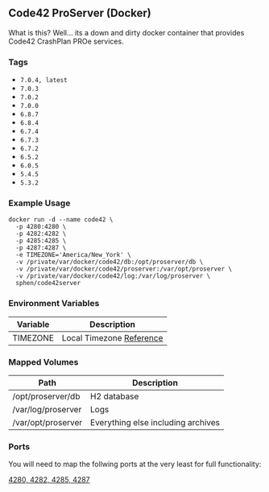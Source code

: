 ## Code42 ProServer (Docker)

What is this? Well... its a down and dirty docker container that provides Code42 CrashPlan PROe services.

### Tags

- `7.0.4, latest`
- `7.0.3`
- `7.0.2`
- `7.0.0`
- `6.8.7`
- `6.8.4`
- `6.7.4`
- `6.7.3`
- `6.7.2`
- `6.5.2`
- `6.0.5`
- `5.4.5`
- `5.3.2`

### Example Usage

```
docker run -d --name code42 \
  -p 4280:4280 \
  -p 4282:4282 \
  -p 4285:4285 \
  -p 4287:4287 \
  -e TIMEZONE='America/New_York' \
  -v /private/var/docker/code42/db:/opt/proserver/db \
  -v /private/var/docker/code42/proserver:/var/opt/proserver \
  -v /private/var/docker/code42/log:/var/log/proserver \
  sphen/code42server
```

### Environment Variables

Variable | Description
--- | ---
TIMEZONE | Local Timezone [Reference](https://en.wikipedia.org/wiki/List_of_tz_database_time_zones)

### Mapped Volumes

Path | Description
--- | ---
/opt/proserver/db | H2 database
/var/log/proserver | Logs
/var/opt/proserver | Everything else including archives

### Ports

You will need to map the follwing ports at the very least for full functionality:

[4280, 4282, 4285, 4287][1]

[1]: https://support.code42.com/Administrator/6/Planning_and_installing/Code42_platform_hardware_and_software_requirements#Inbound_ports
